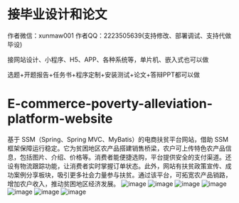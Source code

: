 # 接毕业设计和论文
作者微信：xunmaw001  作者QQ：2223505639(支持修改、部署调试、支持代做毕设)

接网站设计、小程序、H5、APP、各种系统等，单片机、嵌入式也可以做

选题+开题报告+任务书+程序定制+安装测试+论文+答辩PPT都可以做
# E-commerce-poverty-alleviation-platform-website
基于 SSM（Spring、Spring MVC、MyBatis）的电商扶贫平台网站，借助 SSM 框架保障运行稳定。它为贫困地区农产品搭建销售桥梁，农户可上传特色农产品信息，包括图片、介绍、价格等。消费者能便捷选购，平台提供安全的支付渠道。还设有物流跟踪功能，让消费者实时掌握订单状态。此外，网站有扶贫政策宣传、成功案例分享板块，吸引更多社会力量参与扶贫。通过该平台，可拓宽农产品销路，增加农户收入，推动贫困地区经济发展。 
![image](https://github.com/user-attachments/assets/fc6198c2-0912-43aa-876f-0a7e58fadce3)
![image](https://github.com/user-attachments/assets/efbc5e55-28c3-4b23-9fa3-330aef68f403)
![image](https://github.com/user-attachments/assets/968e9fe3-bf9d-4bf2-81be-c6d6f7512376)
![image](https://github.com/user-attachments/assets/c17c2435-4b3d-4047-9e44-9cd770148fc9)
![image](https://github.com/user-attachments/assets/94ea1dad-33e1-4b4c-a269-2c77d7de728f)
![image](https://github.com/user-attachments/assets/7d793469-91d6-49a8-abca-cdf8f587ffc5)
![image](https://github.com/user-attachments/assets/5fd04591-7ee5-4e60-9ac1-9cb2bbf6bfaf)

